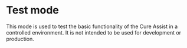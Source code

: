 # Test mode

This mode is used to test the basic functionality of the Cure Assist in a
controlled environment. It is not intended to be used for development or
production.
